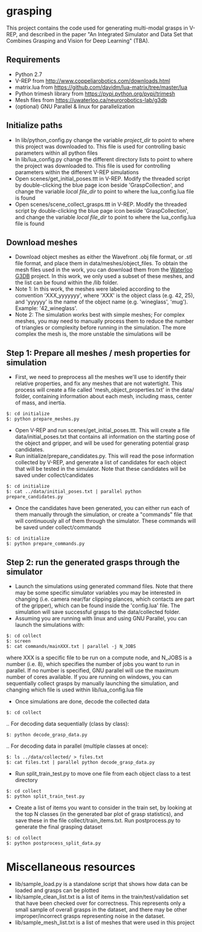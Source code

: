 # grasping

This project contains the code used for generating multi-modal grasps in V-REP, and described in the paper "An Integrated Simulator and Data Set that Combines Grasping and Vision for Deep Learning" (TBA). 

## Requirements
* Python 2.7
* V-REP from http://www.coppeliarobotics.com/downloads.html
* matrix.lua from https://github.com/davidm/lua-matrix/tree/master/lua
* Python trimesh library from https://pypi.python.org/pypi/trimesh
* Mesh files from  https://uwaterloo.ca/neurorobotics-lab/g3db
* (optional) GNU Parallel & linux for parallelization

## Initialize paths
* In lib/python_config.py change the variable *project_dir* to point to where this project was downloaded to. This file is used for controlling basic parameters within all python files
* In lib/lua_config.py change the different directory lists to point to where the project was downloaded to. This file is used for controlling parameters within the different V-REP simulations
* Open scenes/get_initial_poses.ttt in V-REP. Modify the threaded script by double-clicking the blue page icon beside 'GraspCollection', and change the variable *local file_dir* to point to where the lua_config.lua file is found
* Open scenes/scene_collect_grasps.ttt in V-REP. Modify the threaded script by double-clicking the blue page icon beside 'GraspCollection', and change the variable *local file_dir* to point to where the lua_config.lua file is found

## Download meshes
* Download object meshes as either the Wavefront .obj file format, or .stl file format, and place them in data/meshes/object_files. To obtain the mesh files used in the work, you can download them from the [Waterloo G3DB](https://uwaterloo.ca/neurorobotics-lab/g3db) project. In this work, we only used a subset of these meshes, and the list can be found within the  /lib folder.
* Note 1: In this work, the meshes were labeled according to the convention 'XXX_yyyyyyy', where 'XXX' is the object class (e.g. 42, 25), and 'yyyyyy' is the name of the object name (e.g. 'wineglass', 'mug'). Example: '42_wineglass'.
* Note 2: The simulation works best with simple meshes; For complex meshes, you may need to manually process them to reduce the number of triangles or complexity before running in the simulation. The more complex the mesh is, the more unstable the simulations will be

## Step 1: Prepare all meshes / mesh properties for simulation
* First, we need to preprocess all the meshes we'll use to identify their relative properties, and fix any meshes that are not watertight. This process will create a file called 'mesh_object_properties.txt' in the data/ folder, containing information about each mesh, including mass, center of mass, and inertia.
```unix
$: cd initialize
$: python prepare_meshes.py
```
* Open V-REP and run scenes/get_initial_poses.ttt. This will create a file data/initial_poses.txt that contains all information on the starting pose of the object and gripper, and will be used for generating potential grasp candidates.
* Run initialize/prepare_candidates.py. This will read the pose information collected by V-REP, and generate a list of candidates for each object that will be tested in the simulator. Note that these candidates will be saved under collect/candidates
```unix
$: cd initialize
$: cat ../data/initial_poses.txt | parallel python prepare_candidates.py
```
* Once the candidates have been generated, you can either run each of them manually through the simulation, or create a "commands" file that will continuously all of them through the simulator. These commands will be saved under collect/commands
```unix
$: cd initialize
$: python prepare_commands.py
```
## Step 2: run the generated grasps through the simulator
* Launch the simulations using generated command files. Note that there may be some specific simulator variables you may be interested in changing (i.e. camera near/far clipping plances, which contacts are part of the gripper), which can be found inside the 'config.lua' file. The simulation will save successful grasps to the data/collected folder.
* Assuming you are running with linux and using GNU Parallel, you can launch the simulations with: 
```unix
$: cd collect
$: screen
$: cat commands/mainXXX.txt | parallel -j N_JOBS 
```
where XXX is a specific file to be run on a compute node, and N_JOBS is a number (i.e. 8), which specifies the number of jobs you want to run in parallel. If no number is specified, GNU parallel will use the maximum number of cores available. If you are running on windows, you can sequentially collect grasps by manually launching the simulation, and changing which file is used within lib/lua_config.lua file

* Once simulations are done, decode the collected data
```unix
$: cd collect
```
.. For decoding data sequentially (class by class): 
```unix
$: python decode_grasp_data.py
```
.. For decoding data in parallel (multiple classes at once): 
```unix
$: ls ../data/collected/ > files.txt
$: cat files.txt | parallel python decode_grasp_data.py
```
* Run split_train_test.py to move one file from each object class to a test directory
```unix
$: cd collect
$: python split_train_test.py
```
* Create a list of items you want to consider in the train set, by looking at the top N classes (in the generated bar plot of grasp statistics), and save these in the file collect/train_items.txt. Run postprocess.py to generate the final grasping dataset
```unix
$: cd collect
$: python postprocess_split_data.py
```

# Miscellaneous resources
* lib/sample_load.py is a standalone script that shows how data can be loaded and grasps can be plotted
* lib/sample_clean_list.txt is a list of items in the train/test/validation set that have been checked over for correctness. This represents only a small sample of overall grasps in the dataset, and there may be other improper/incorrect grasps representing noise in the dataset.
* lib/sample_mesh_list.txt is a list of meshes that were used in this project
